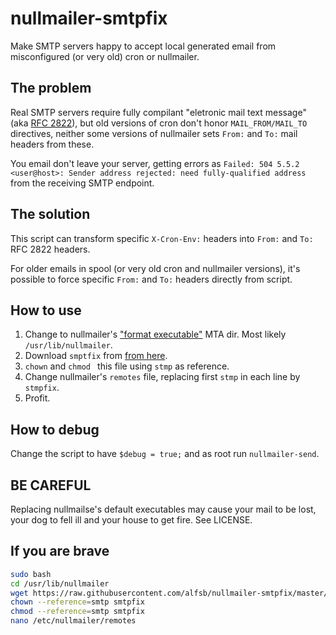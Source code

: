 # nullmailer-smtpfix

Make SMTP servers happy to accept local generated email from misconfigured (or very old) cron or nullmailer.

## The problem

Real SMTP servers require fully compilant "eletronic mail text message" (aka [RFC 2822](https://tools.ietf.org/html/rfc2822)), but old versions of cron don't honor `MAIL_FROM/MAIL_TO` directives, neither some versions of nullmailer sets `From:` and `To:` mail headers from these.

You email don't leave your server, getting errors as `Failed: 504 5.5.2 <user@host>: Sender address rejected: need fully-qualified address` from the receiving SMTP endpoint.

## The solution

This script can transform specific `X-Cron-Env:` headers into `From:` and `To:` RFC 2822 headers.

For older emails in spool (or very old cron and nullmailer versions), it's possible to force specific `From:` and `To:` headers directly from script.

## How to use

1. Change to nullmailer's ["format executable"](http://www.troubleshooters.com/linux/nullmailer/landmines.htm#_nullmailer_mental_model) MTA dir. Most likely `/usr/lib/nullmailer`.
2. Download `smptfix` from [from here](https://raw.githubusercontent.com/alfsb/nullmailer-smtpfix/master/smtpfix).
3. `chown` and `chmod ` this file using `stmp` as reference.
4. Change nullmailer's `remotes` file, replacing first `stmp` in each line by `stmpfix`.
5. Profit.

## How to debug

Change the script to have `$debug = true;` and as root run `nullmailer-send`.

## BE CAREFUL

Replacing nullmailse's default executables may cause your mail to be lost, your dog to fell ill and your house to get fire. See LICENSE.

## If you are brave

```bash
sudo bash
cd /usr/lib/nullmailer
wget https://raw.githubusercontent.com/alfsb/nullmailer-smtpfix/master/smtpfix
chown --reference=smtp smtpfix
chmod --reference=smtp smtpfix
nano /etc/nullmailer/remotes
```
